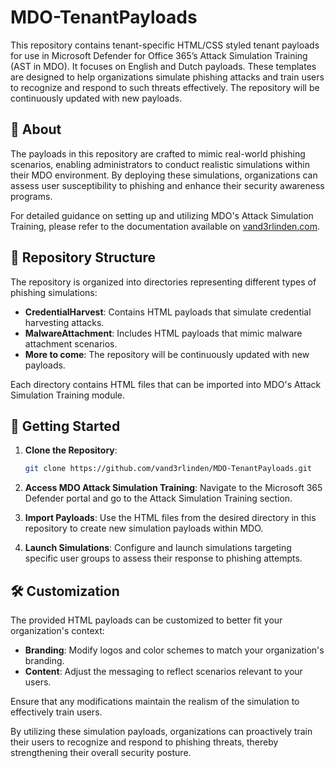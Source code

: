 # MDO-TenantPayloads
This repository contains tenant-specific HTML/CSS styled tenant payloads for use in Microsoft Defender for Office 365’s Attack Simulation Training (AST in MDO). It focuses on English and Dutch payloads. These templates are designed to help organizations simulate phishing attacks and train users to recognize and respond to such threats effectively. The repository will be continuously updated with new payloads.

## 📄 About
The payloads in this repository are crafted to mimic real-world phishing scenarios, enabling administrators to conduct realistic simulations within their MDO environment. By deploying these simulations, organizations can assess user susceptibility to phishing and enhance their security awareness programs.

For detailed guidance on setting up and utilizing MDO's Attack Simulation Training, please refer to the documentation available on [vand3rlinden.com](https://vand3rlinden.com/post/mdo-attack-simulation/).

## 📁 Repository Structure
The repository is organized into directories representing different types of phishing simulations:

* **CredentialHarvest**: Contains HTML payloads that simulate credential harvesting attacks.
* **MalwareAttachment**: Includes HTML payloads that mimic malware attachment scenarios.
* **More to come**: The repository will be continuously updated with new payloads.

Each directory contains HTML files that can be imported into MDO's Attack Simulation Training module.

## 🚀 Getting Started
1. **Clone the Repository**:

   ```bash
   git clone https://github.com/vand3rlinden/MDO-TenantPayloads.git
   ```

2. **Access MDO Attack Simulation Training**:
   Navigate to the Microsoft 365 Defender portal and go to the Attack Simulation Training section.

3. **Import Payloads**:
   Use the HTML files from the desired directory in this repository to create new simulation payloads within MDO.

4. **Launch Simulations**:
   Configure and launch simulations targeting specific user groups to assess their response to phishing attempts.

## 🛠️ Customization
The provided HTML payloads can be customized to better fit your organization's context:

* **Branding**: Modify logos and color schemes to match your organization's branding.
* **Content**: Adjust the messaging to reflect scenarios relevant to your users.

Ensure that any modifications maintain the realism of the simulation to effectively train users.

By utilizing these simulation payloads, organizations can proactively train their users to recognize and respond to phishing threats, thereby strengthening their overall security posture.
